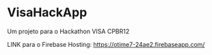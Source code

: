 # VisaHackApp

Um projeto para o Hackathon VISA CPBR12

LINK para o Firebase Hosting: https://otime7-24ae2.firebaseapp.com/
